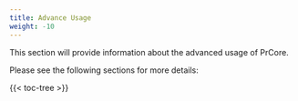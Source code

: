 ```yaml
---
title: Advance Usage
weight: -10
---
```


This section will provide information about the advanced usage of PrCore.

Please see the following sections for more details:

{{< toc-tree >}}
